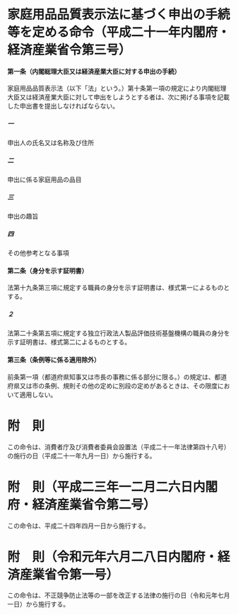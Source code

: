 # 家庭用品品質表示法に基づく申出の手続等を定める命令（平成二十一年内閣府・経済産業省令第三号）
#### 第一条（内閣総理大臣又は経済産業大臣に対する申出の手続）
家庭用品品質表示法（以下「法」という。）第十条第一項の規定により内閣総理大臣又は経済産業大臣に対して申出をしようとする者は、次に掲げる事項を記載した申出書を提出しなければならない。
##### 一
申出人の氏名又は名称及び住所
##### 二
申出に係る家庭用品の品目
##### 三
申出の趣旨
##### 四
その他参考となる事項
#### 第二条（身分を示す証明書）
法第十九条第三項に規定する職員の身分を示す証明書は、様式第一によるものとする。
##### ２
法第二十条第五項に規定する独立行政法人製品評価技術基盤機構の職員の身分を示す証明書は、様式第二によるものとする。
#### 第三条（条例等に係る適用除外）
前条第一項（都道府県知事又は市長の事務に係る部分に限る。）の規定は、都道府県又は市の条例、規則その他の定めに別段の定めがあるときは、その限度において適用しない。
# 附　則
この命令は、消費者庁及び消費者委員会設置法（平成二十一年法律第四十八号）の施行の日（平成二十一年九月一日）から施行する。
# 附　則（平成二三年一二月二六日内閣府・経済産業省令第二号）
この命令は、平成二十四年四月一日から施行する。
# 附　則（令和元年六月二八日内閣府・経済産業省令第一号）
この命令は、不正競争防止法等の一部を改正する法律の施行の日（令和元年七月一日）から施行する。
